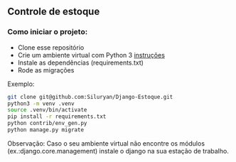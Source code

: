 ## Controle de estoque

### Como iniciar o projeto:

- Clone esse repositório
- Crie um ambiente virtual com Python 3 [instruções](https://cloud.google.com/python/docs/setup?hl=pt-br#linux)
- Instale as dependências (requirements.txt)
- Rode as migrações

Exemplo:
```sh
git clone git@github.com:Siluryan/Django-Estoque.git
python3 -m venv .venv
source .venv/bin/activate
pip install -r requirements.txt
python contrib/env_gen.py
python manage.py migrate
```

Observação:
Caso o seu ambiente virtual não encontre os módulos (ex.:django.core.management) instale o django na sua estação de trabalho.